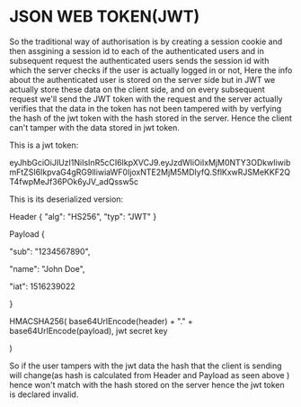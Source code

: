# JSON WEB TOKEN(JWT)

So the traditional way of authorisation is by creating a session cookie and then assgining a session id to each of the authenticated users and in subsequent request the authenticated users sends the session id with which the server checks if the user is actually logged in or not, Here the info about the authenticated user is stored on the server side but in JWT we actually store these data on the client side, and on every subsequent request we'll send the JWT token with the request and the server actually verifies that the data in the token has not been tampered with 
by verfying the hash of the jwt token with the hash stored in the server. Hence the client can't tamper with the data stored in jwt token.


This is a jwt token:

eyJhbGciOiJIUzI1NiIsInR5cCI6IkpXVCJ9.eyJzdWIiOiIxMjM0NTY3ODkwIiwibmFtZSI6IkpvaG4gRG9lIiwiaWF0IjoxNTE2MjM5MDIyfQ.SflKxwRJSMeKKF2QT4fwpMeJf36POk6yJV_adQssw5c

This is its deserialized version:

Header
{
  "alg": "HS256",
  "typ": "JWT"
}

Payload
{

  "sub": "1234567890",

  "name": "John Doe",

  "iat": 1516239022

}

HMACSHA256(
  base64UrlEncode(header) + "." +
  base64UrlEncode(payload),
  jwt secret key
  
) 

So if the user tampers with the jwt data the hash that the client is sending will change(as hash is calculated from Header and Payload as seen above ) hence
won't match with the hash stored on the server hence the jwt token is declared invalid.